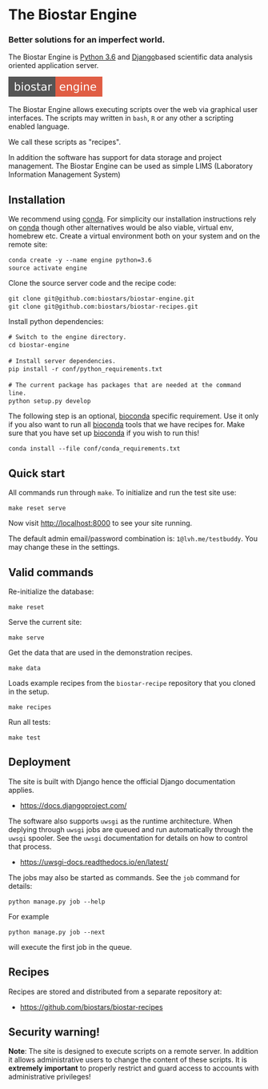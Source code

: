 # The Biostar Engine

### Better solutions for an imperfect world.

The Biostar Engine is [Python 3.6][python] and [Django][django]based scientific data analysis oriented application server.

[python]: https://www.python.org/
[django]: https://www.djangoproject.com/

![Biostar Engine Badge](biostar/engine/static/images/badge-engine.svg)

The Biostar Engine allows executing scripts over the web via graphical user interfaces.
The scripts may written in `bash`, `R` or any other a scripting enabled language.

We call these scripts as "recipes".

In addition the software has support for data storage and project management. 
The Biostar Engine can be used as simple LIMS (Laboratory Information Management System)

## Installation

We recommend using [conda][conda]. For simplicity our installation 
instructions rely on [conda][conda] though other alternatives would be also viable, virtual env,
homebrew etc. Create a virtual environment both on your system and on the remote site:

[conda]: https://conda.io/docs/

    conda create -y --name engine python=3.6
    source activate engine
    
Clone the source server code and the recipe code:

    git clone git@github.com:biostars/biostar-engine.git
    git clone git@github.com:biostars/biostar-recipes.git
    
Install python dependencies:

    # Switch to the engine directory.
    cd biostar-engine
    
    # Install server dependencies.
    pip install -r conf/python_requirements.txt
    
    # The current package has packages that are needed at the command line.
    python setup.py develop
    
The following step is an optional, [bioconda][bioconda] specific requirement. 
Use it only if you also want to run all [bioconda][bioconda] tools that we have recipes for.
Make sure that you have set up [bioconda][bioconda] if you wish to run this!

[bioconda]: https://bioconda.github.io/

    conda install --file conf/conda_requirements.txt
    
## Quick start

All commands run through `make`. To initialize and run the test site use:

    make reset serve
    
Now visit <http://localhost:8000> to see your site running.

The default admin email/password combination is: `1@lvh.me/testbuddy`. 
You may change these in the settings.

## Valid commands

Re-initialize the database:

    make reset 
 
Serve the current site:

    make serve

Get the data that are used in the demonstration recipes.

    make data
            
Loads example recipes from the `biostar-recipe` repository that you cloned in the setup.

    make recipes

Run all tests:

    make test
        
## Deployment

The site is built with Django hence the official Django documentation applies.

* <https://docs.djangoproject.com/>

The software also supports `uwsgi` as the runtime architecture. When deplying through 
`uwsgi` jobs are queued and run automatically through the `uwsgi` spooler. See the `uwsgi` documentation 
for details on how to control that process.

* <https://uwsgi-docs.readthedocs.io/en/latest/>

The jobs may also be started as commands. See the `job` command for details:

    python manage.py job --help
    
For example

    python manage.py job --next
    
will execute the first job in the queue.

## Recipes

Recipes are stored and distributed from a separate repository at:

* <https://github.com/biostars/biostar-recipes>


## Security warning!

**Note**: The site is designed to execute scripts on a remote server. In addition it 
allows administrative users to change the content of these scripts. 
It is **extremely important** to properly restrict and guard access to
accounts with administrative privileges! 







    
